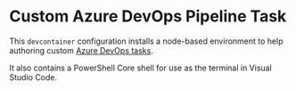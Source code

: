 # Custom Azure DevOps Pipeline Task

This `devcontainer` configuration installs a node-based environment
to help authoring custom [Azure DevOps tasks](https://docs.microsoft.com/en-us/azure/devops/pipelines/process/tasks?view=azure-devops&tabs=yaml).

It also contains a PowerShell Core shell for use as the terminal in Visual Studio Code.

